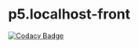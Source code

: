 # p5.localhost-front
[![Codacy Badge](https://api.codacy.com/project/badge/Grade/ad9d245cd57147dba04bf70d52dc8511)](https://app.codacy.com/manual/valentin.meert/p5.localhost-front?utm_source=github.com&utm_medium=referral&utm_content=Valentinmeert/p5.localhost-front&utm_campaign=Badge_Grade_Dashboard)